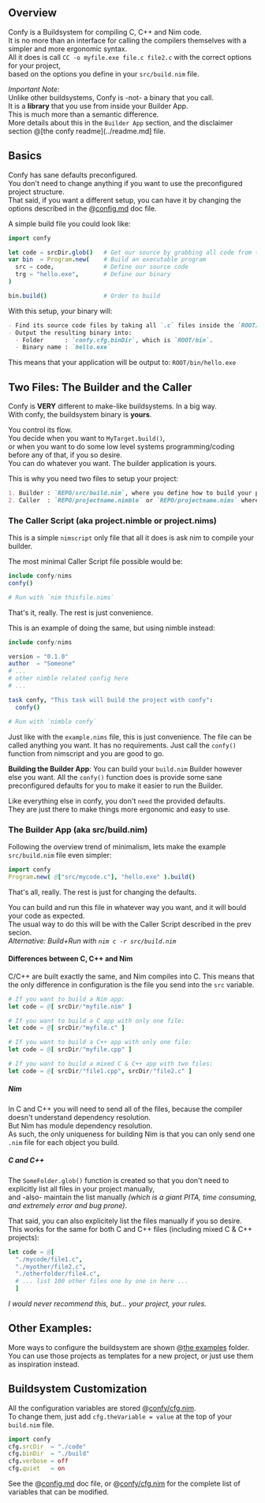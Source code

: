 ## Overview
Confy is a Buildsystem for compiling C, C++ and Nim code.  
It is no more than an interface for calling the compilers themselves with a simpler and more ergonomic syntax.  
All it does is call `CC -o myfile.exe file.c file2.c` with the correct options for your project,  
based on the options you define in your `src/build.nim` file.  

_Important Note:_  
Unlike other buildsystems, Confy is -not- a binary that you call.  
It is a **library** that you use from inside your Builder App.  
This is much more than a semantic difference.   
More details about this in the `Builder App` section, and the disclaimer section @[the confy readme](../readme.md] file.  

## Basics
Confy has sane defaults preconfigured.  
You don't need to change anything if you want to use the preconfigured project structure.  
That said, if you want a different setup, you can have it by changing the options described in the @[config.md](./config.md) doc file.  

A simple build file you could look like:
```nim
import confy

let code = srcDir.glob()   # Get our source by grabbing all code from the `srcDir` folder
var bin  = Program.new(    # Build an executable program
  src = code,              # Define our source code
  trg = "hello.exe",       # Define our binary
)

bin.build()                # Order to build
```
With this setup, your binary will:
```md
- Find its source code files by taking all `.c` files inside the `ROOT/src` folder
- Output the resulting binary into:
  - Folder      : `confy.cfg.binDir`, which is `ROOT/bin`.
  - Binary name : `hello.exe`
```
This means that your application will be output to: `ROOT/bin/hello.exe`


## Two Files:  The Builder and the Caller
Confy is **VERY** different to make-like buildsystems. In a big way.  
With confy, the buildsystem binary is **yours**.  

You control its flow.  
You decide when you want to `MyTarget.build()`,  
or when you want to do some low level systems programming/coding before any of that, if you so desire.  
You can do whatever you want. The builder application is yours.   

This is why you need two files to setup your project:  
```md
1. Builder : `REPO/src/build.nim`, where you define how to build your project.
2. Caller  : `REPO/projectname.nimble` or `REPO/projectname.nims` where you define how to build the builder itself.
```

### The Caller Script  (aka project.nimble or project.nims)
This is a simple `nimscript` only file that all it does is ask nim to compile your builder.  

The most minimal Caller Script file possible would be:
```nim
include confy/nims
confy()

# Run with `nim thisfile.nims`
```
That's it, really. The rest is just convenience.

This is an example of doing the same, but using nimble instead:
```nim
include confy/nims

version = "0.1.0"
author  = "Someone"
# ...
# other nimble related config here
# ...

task confy, "This task will build the project with confy":
  confy()

# Run with `nimble confy`
```
Just like with the `example.nims` file, this is just convenience.
The file can be called anything you want. It has no requirements. Just call the `confy()` function from nimscript and you are good to go.

**Building the Builder App**:
You can build your `build.nim` Builder however else you want.
All the `confy()` function does is provide some sane preconfigured defaults for you to make it easier to run the Builder.  

Like everything else in confy, you don't `need` the provided defaults.  
They are just there to make things more ergonomic and easy to use.  


### The Builder App  (aka src/build.nim)
Following the overview trend of minimalism, lets make the example `src/build.nim` file even simpler:
```nim
import confy
Program.new( @["src/mycode.c"], "hello.exe" ).build()
```
That's all, really. The rest is just for changing the defaults.

You can build and run this file in whatever way you want, and it will bould your code as expected.  
The usual way to do this will be with the Caller Script described in the prev secion.  
_Alternative: Build+Run with `nim c -r src/build.nim`_

#### Differences between C, C++ and Nim
C/C++ are built exactly the same, and Nim compiles into C.
This means that the only difference in configuration is the file you send into the `src` variable.  
```nim
# If you want to build a Nim app:
let code = @[ srcDir/"myfile.nim" ]

# If you want to build a C app with only one file:
let code = @[ srcDir/"myfile.c" ]

# If you want to build a C++ app with only one file:
let code = @[ srcDir/"myfile.cpp" ]

# If you want to build a mixed C & C++ app with two files:
let code = @[ srcDir/"file1.cpp", srcDir/"file2.c" ]
```

##### Nim
In C and C++ you will need to send all of the files, because the compiler doesn't understand dependency resolution.  
But Nim has module dependency resolution.  
As such, the only uniqueness for building Nim is that you can only send one `.nim` file for each object you build.  

##### C and C++
The `SomeFolder.glob()` function is created so that you don't need to explicitly list all files in your project manually,  
and -also- maintain the list manually _(which is a giant PITA, time consuming, and extremely error and bug prone)_.  

That said, you can also explicitely list the files manually if you so desire.  
This works for the same for both C and C++ files (including mixed C & C++ projects):
```nim
let code = @[
  "./mycode/file1.c",
  "./myother/file2.c",
  "./otherfolder/file4.c",
  # ... list 100 other files one by one in here ...
  ]
```
_I would never recommend this, but... your project, your rules._

## Other Examples:
More ways to configure the buildsystem are shown @[the examples](./examples) folder.  
You can use those projects as templates for a new project, or just use them as inspiration instead.  


## Buildsystem Customization
All the configuration variables are stored @[confy/cfg.nim](./src/confy/cfg.nim).  
To change them, just add `cfg.theVariable = value` at the top of your `build.nim` file.  
```nim
import confy
cfg.srcDir  = "./code"
cfg.binDir  = "./build"
cfg.verbose = off
cfg.quiet   = on
```
See the @[config.md](./config.md) doc file, or @[confy/cfg.nim](../src/confy/cfg.nim) for the complete list of variables that can be modified.
